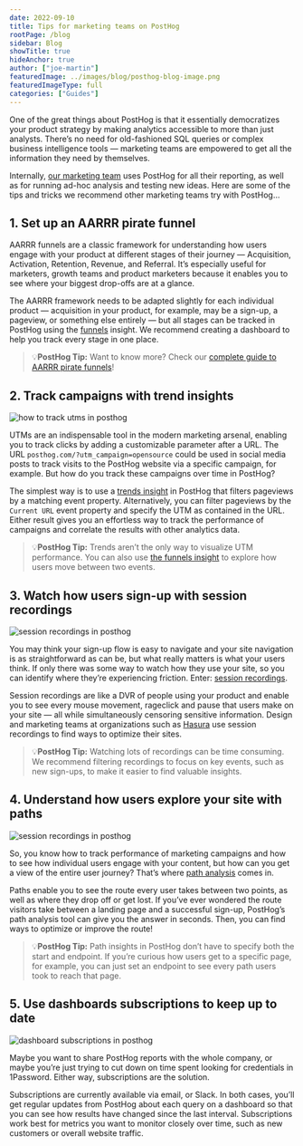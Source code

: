 ```yaml
---
date: 2022-09-10
title: Tips for marketing teams on PostHog
rootPage: /blog
sidebar: Blog
showTitle: true
hideAnchor: true
author: ["joe-martin"]
featuredImage: ../images/blog/posthog-blog-image.png
featuredImageType: full
categories: ["Guides"]
---
```


One of the great things about PostHog is that it essentially democratizes your product strategy by making analytics accessible to more than just analysts. There’s no need for old-fashioned SQL queries or complex business intelligence tools — marketing teams are empowered to get all the information they need by themselves. 

Internally, [our marketing team](/handbook/people/team-structure/marketing) uses PostHog for all their reporting, as well as for running ad-hoc analysis and testing new ideas. Here are some of the tips and tricks we recommend other marketing teams try with PostHog…

## 1. Set up an AARRR pirate funnel
AARRR funnels are a classic framework for understanding how users engage with your product at different stages of their journey — Acquisition, Activation, Retention, Revenue, and Referral. It’s especially useful for marketers, growth teams and product marketers because it enables you to see where your biggest drop-offs are at a glance. 

The AARRR framework needs to be adapted slightly for each individual product — acquisition in your product, for example, may be a sign-up, a pageview, or something else entirely — but all stages can be tracked in PostHog using the [funnels](/manual/funnels) insight. We recommend creating a dashboard to help you track every stage in one place. 

> 💡**PostHog Tip:** Want to know more? Check our [complete guide to AARRR pirate funnels](/blog/aarrr-pirate-funnel)!

## 2. Track campaigns with trend insights
![how to track utms in posthog](../images/blog/activation-checklist/utm-tracking-in-posthog.png)

UTMs are an indispensable tool in the modern marketing arsenal, enabling you to track clicks by adding a customizable parameter after a URL. The URL `posthog.com/?utm_campaign=opensource` could be used in social media posts to track visits to the PostHog website via a specific campaign, for example. But how do you track these campaigns over time in PostHog?

The simplest way is to use a [trends insight](/manual/trends) in PostHog that filters pageviews by a matching event property. Alternatively, you can filter pageviews by the `Current URL` event property and specify the UTM as contained in the URL. Either result gives you an effortless way to track the performance of campaigns and correlate the results with other analytics data. 

> 💡**PostHog Tip:** Trends aren’t the only way to visualize UTM performance. You can also use [the funnels insight](/manual/funnels) to explore how users move between two events.

## 3. Watch how users sign-up with session recordings
![session recordings in posthog](../images/blog/activation-checklist/session-recording-in-posthog.png)

You may think your sign-up flow is easy to navigate and your site navigation is as straightforward as can be, but what really matters is what your users think. If only there was some way to watch how they use your site, so you can identify where they’re experiencing friction. Enter: [session recordings](/manual/recordings).

Session recordings are like a DVR of people using your product and enable you to see every mouse movement, rageclick and pause that users make on your site — all while simultaneously censoring sensitive information. Design and marketing teams at organizations such as [Hasura](/customers/hasura) use session recordings to find ways to optimize their sites. 

> 💡**PostHog Tip:** Watching lots of recordings can be time consuming. We recommend filtering recordings to focus on key events, such as new sign-ups, to make it easier to find valuable insights. 

## 4. Understand how users explore your site with paths
![session recordings in posthog](../images/blog/activation-checklist/paths-in-posthog.png)

So, you know how to track performance of marketing campaigns and how to see how individual users engage with your content, but how can you get a view of the entire user journey? That’s where [path analysis](/manual/paths) comes in. 

Paths enable you to see the route every user takes between two points, as well as where they drop off or get lost. If you’ve ever wondered the route visitors take between a landing page and a successful sign-up, PostHog’s path analysis tool can give you the answer in seconds. Then, you can find ways to optimize or improve the route!

> 💡**PostHog Tip:** Path insights in PostHog don’t have to specify both the start and endpoint. If you’re curious how users get to a specific page, for example, you can just set an endpoint to see every path users took to reach that page. 

## 5. Use dashboards subscriptions to keep up to date
![dashboard subscriptions in posthog](../images/blog/activation-checklist/subscribe-in-posthog.png)

Maybe you want to share PostHog reports with the whole company, or maybe you’re just trying to cut down on time spent looking for credentials in 1Password. Either way, subscriptions are the solution. 

Subscriptions are currently available via email, or Slack. In both cases, you’ll get regular updates from PostHog about each query on a dashboard so that you can see how results have changed since the last interval. Subscriptions work best for metrics you want to monitor closely over time, such as new customers or overall website traffic. 

<NewsletterForm compact/>